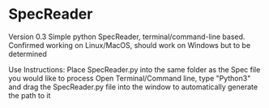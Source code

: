 # SpecReader

Version 0.3
Simple python SpecReader, terminal/command-line based. 
Confirmed working on Linux/MacOS, should work on Windows but to be determined

Use Instructions:
  Place SpecReader.py into the same folder as the Spec file you would like to process
  Open Terminal/Command line, type "Python3" and drag the SpecReader.py file into the window to automatically generate the path to it
